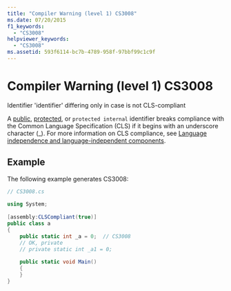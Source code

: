 ```yaml
---
title: "Compiler Warning (level 1) CS3008"
ms.date: 07/20/2015
f1_keywords: 
  - "CS3008"
helpviewer_keywords: 
  - "CS3008"
ms.assetid: 593f6114-bc7b-4789-958f-97bbf99c1c9f
---
```

# Compiler Warning (level 1) CS3008
Identifier 'identifier' differing only in case is not CLS-compliant  
  
 A [public](../language-reference/keywords/public.md), [protected](../language-reference/keywords/protected.md), or `protected internal` identifier breaks compliance with the Common Language Specification (CLS) if it begins with an underscore character (\_). For more information on CLS compliance, see [Language independence and language-independent components](../../standard/language-independence.md).
  
## Example  
 The following example generates CS3008:  
  
```csharp  
// CS3008.cs  
  
using System;  
  
[assembly:CLSCompliant(true)]  
public class a  
{  
    public static int _a = 0;  // CS3008  
    // OK, private  
    // private static int _a1 = 0;  
  
    public static void Main()  
    {  
    }  
}  
```
